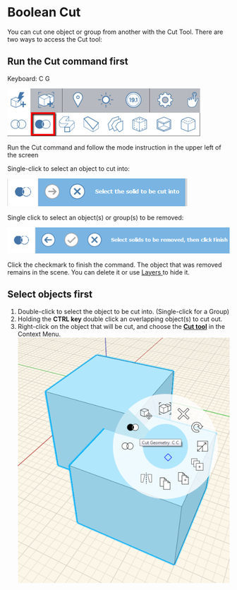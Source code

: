 # Boolean Cut

You can cut one object or group from another with the Cut Tool. There are two ways to access the Cut tool:

## Run the Cut command first

Keyboard: C G

![](../.gitbook/assets/cut_tool.png)

Run the Cut command and follow the mode instruction in the upper left of the screen

Single-click to select an object to cut into:

![](../.gitbook/assets/boolean_cut.png)

Single click to select an object\(s\) or group\(s\) to be removed:

![](../.gitbook/assets/boolean_cut2.png)

Click the checkmark to finish the command. The object that was removed remains in the scene. You can delete it or use [Layers ](layers.md)to hide it.

## Select objects first

1. Double-click to select the object to be cut into. \(Single-click for a Group\)
2. Holding the **CTRL key** double click an overlapping object\(s\) to cut out.
3. Right-click on the object that will be cut, and choose the [**Cut tool**](https://github.com/FormIt3D/autodesk-formit-360-windows-help/tree/c377e7b8a3b8e43e684321d0b7de867608d317a3/tool-library/boolean-operations.md) in the Context Menu. ![](../.gitbook/assets/cut-tool.png)

